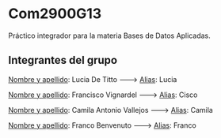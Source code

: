 # Com2900G13
Práctico integrador para la materia Bases de Datos Aplicadas.

## Integrantes del grupo 
  <ins>Nombre y apellido</ins>: Lucia De Titto ---> <ins>Alias</ins>: Lucia  
  
  <ins>Nombre y apellido</ins>: Francisco Vignardel ---> <ins>Alias</ins>: Cisco
  
  <ins>Nombre y apellido</ins>: Camila Antonio Vallejos ---> <ins>Alias</ins>:  Camila
  
  <ins>Nombre y apellido</ins>: Franco Benvenuto ---> <ins>Alias</ins>:  Franco

